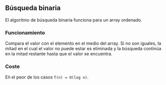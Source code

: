 ## Búsqueda binaria
El algoritmo de búsqueda binaria funciona para un array ordenado. 

### Funcionamiento
Compara el valor con el elemento en el medio del array. Si no son iguales, la mitad en el cual el valor no puede estar es eliminada y la búsqueda continúa en la mitad restante hasta que el valor se encuentra.

### Coste
Eǹ el peor de los casos `T(n) = O(log n)`.